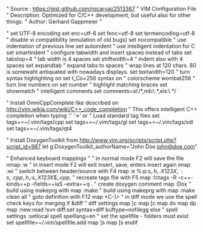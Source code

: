 " Source : https://gist.github.com/rocarvaj/2513367
" VIM Configuration File
" Description: Optimized for C/C++ development, but useful also for other things.
" Author: Gerhard Gappmeier
" 

" set UTF-8 encoding
set enc=utf-8
set fenc=utf-8
set termencoding=utf-8
" disable vi compatibility (emulation of old bugs)
set nocompatible
" use indentation of previous line
set autoindent
" use intelligent indentation for C
set smartindent
" configure tabwidth and insert spaces instead of tabs
set tabstop=4        " tab width is 4 spaces
set shiftwidth=4     " indent also with 4 spaces
set expandtab        " expand tabs to spaces
" wrap lines at 120 chars. 80 is somewaht antiquated with nowadays displays.
set textwidth=120
" turn syntax highlighting on
set t_Co=256
syntax on
" colorscheme wombat256
" turn line numbers on
set number
" highlight matching braces
set showmatch
" intelligent comments
set comments=sl:/*,mb:\ *,elx:\ */

" Install OmniCppComplete like described on http://vim.wikia.com/wiki/C++_code_completion
" This offers intelligent C++ completion when typing ‘.’ ‘->’ or <C-o>
" Load standard tag files
set tags+=~/.vim/tags/cpp
set tags+=~/.vim/tags/gl
set tags+=~/.vim/tags/sdl
set tags+=~/.vim/tags/qt4

" Install DoxygenToolkit from http://www.vim.org/scripts/script.php?script_id=987
let g:DoxygenToolkit_authorName="John Doe <john@doe.com>"

" Enhanced keyboard mappings
"
" in normal mode F2 will save the file
nmap <F2> :w<CR>
" in insert mode F2 will exit insert, save, enters insert again
imap <F2> <ESC>:w<CR>i
" switch between header/source with F4
map <F4> :e %:p:s,.h$,.X123X,:s,.cpp$,.h,:s,.X123X$,.cpp,<CR>
" recreate tags file with F5
map <F5> :!ctags -R –c++-kinds=+p –fields=+iaS –extra=+q .<CR>
" create doxygen comment
map <F6> :Dox<CR>
" build using makeprg with <F7>
map <F7> :make<CR>
" build using makeprg with <S-F7>
map <S-F7> :make clean all<CR>
" goto definition with F12
map <F12> <C-]>
" in diff mode we use the spell check keys for merging
if &diff
  ” diff settings
  map <M-Down> ]c
  map <M-Up> [c
  map <M-Left> do
  map <M-Right> dp
  map <F9> :new<CR>:read !svn diff<CR>:set syntax=diff buftype=nofile<CR>gg
else
  " spell settings
  :setlocal spell spelllang=en
  " set the spellfile - folders must exist
  set spellfile=~/.vim/spellfile.add
  map <M-Down> ]s
  map <M-Up> [s
endif
